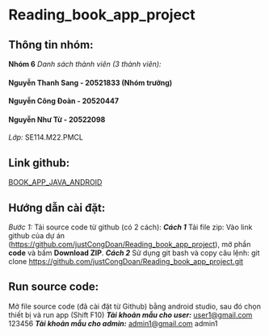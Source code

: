 # Reading_book_app_project
## Thông tin nhóm:
**Nhóm 6**
*Danh sách thành viên (3 thành viên):*
#### Nguyễn Thanh Sang - 20521833 (Nhóm trưởng)
#### Nguyễn Công Đoàn - 20520447
#### Nguyễn Như Từ - 20522098
*Lớp:* SE114.M22.PMCL 
## Link github:
[BOOK_APP_JAVA_ANDROID](https://github.com/justCongDoan/Reading_book_app_project)
## Hướng dẫn cài đặt:
*Bước 1:* Tải source code từ github (có 2 cách):
***Cách 1*** Tải file zip: 
Vào link github của dự án (https://github.com/justCongDoan/Reading_book_app_project), mở phần **code** và bấm **Download ZIP**.
***Cách 2*** 
Sử dụng git bash và copy câu lệnh: git clone https://github.com/justCongDoan/Reading_book_app_project.git
## Run source code: 
Mở file source code (đã cài đặt từ Github) bằng android studio, sau đó chọn thiết bị và run app (Shift F10)
***Tài khoản mẫu cho user:***
user1@gmail.com
123456
***Tài khoản mẫu cho admin:*** 
admin1@gmail.com
admin1
